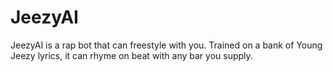 # JeezyAI

JeezyAI is a rap bot that can freestyle with you. Trained on a bank of Young Jeezy lyrics, it can rhyme on beat with any bar you supply.
